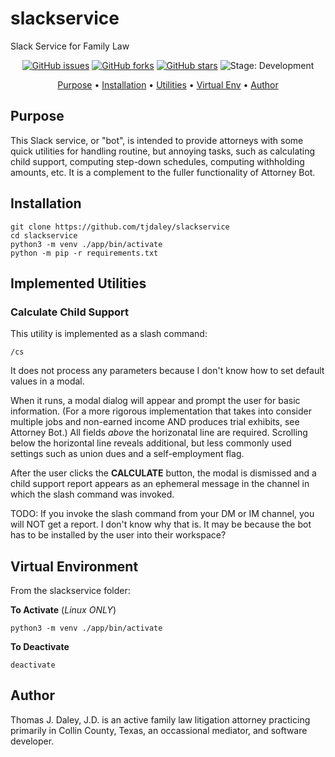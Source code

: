 # slackservice
Slack Service for Family Law

<p align="center">
    <a href="https://github.com/tjdaley/slackservice/issues"><img alt="GitHub issues" src="https://img.shields.io/github/issues/tjdaley/slackservice"></a>
    <a href="https://github.com/tjdaley/slackservice/network"><img alt="GitHub forks" src="https://img.shields.io/github/forks/tjdaley/slackservice"></a>
    <a href="https://github.com/tjdaley/slackservice/stargazers"><img alt="GitHub stars" src="https://img.shields.io/github/stars/tjdaley/slackservice"><a>
    <img alt="Stage: Development" src="https://img.shields.io/badge/stage-Development-orange">
</p>
<p align="center">
    <a href="#purpose">Purpose</a> &bull;
    <a href="#installation">Installation</a> &bull;
    <a href="#implemented-utilities">Utilities</a> &bull;
    <a href="#virtual-environment">Virtual Env</a> &bull;
    <a href="#author">Author</a>
</p>

## Purpose
This Slack service, or "bot", is intended to provide attorneys with some quick utilities for handling
routine, but annoying tasks, such as calculating child support, computing step-down schedules, computing
withholding amounts, etc. It is a complement to the fuller functionality of Attorney Bot.

## Installation
```
git clone https://github.com/tjdaley/slackservice
cd slackservice
python3 -m venv ./app/bin/activate
python -m pip -r requirements.txt
```

## Implemented Utilities

### Calculate Child Support
This utility is implemented as a slash command:

```
/cs 
```

It does not process any parameters because I don't know how to set default values in a modal.

When it runs, a modal dialog will appear and prompt the user for basic information. (For a more rigorous
implementation that takes into consider multiple jobs and non-earned income AND produces trial exhibits,
see Attorney Bot.) All fields *above* the horizonatal line are required. Scrolling below the horizontal line
reveals additional, but less commonly used settings such as union dues and a self-employment flag.

After the user clicks the **CALCULATE** button, the modal is dismissed and a child support report appears
as an ephemeral message in the channel in which the slash command was invoked.

TODO: If you invoke the slash command from your DM or IM channel, you will NOT get a report. I don't know
why that is. It may be because the bot has to be installed by the user into their workspace?

## Virtual Environment

From the slackservice folder:

**To Activate** (*Linux ONLY*)
```
python3 -m venv ./app/bin/activate
```

**To Deactivate**
```
deactivate 
```

## Author

Thomas J. Daley, J.D. is an active family law litigation attorney practicing primarily in Collin County, Texas, an occassional mediator, and software developer.
